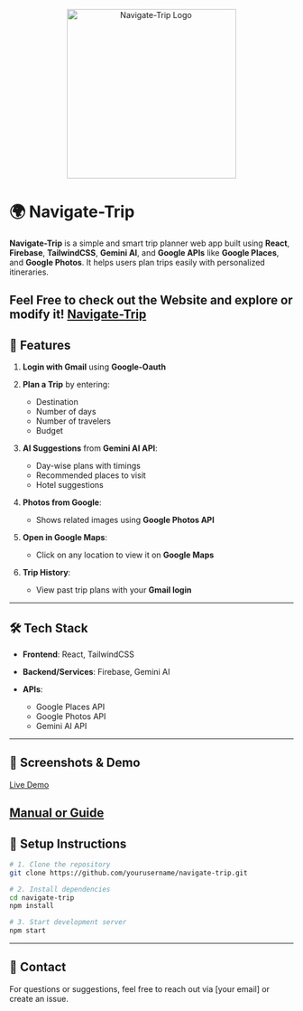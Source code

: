 <p align="center">
  <img src="./Navigate-trip-dark.svg" alt="Navigate-Trip Logo" width="300"/>
</p>


# 🌍 Navigate-Trip

**Navigate-Trip** is a simple and smart trip planner web app built using **React**, **Firebase**, **TailwindCSS**, **Gemini AI**, and **Google APIs** like **Google Places**, and **Google Photos**. It helps users plan trips easily with personalized itineraries.


**Feel Free to check out the Website  and explore or modify it!**
[Navigate-Trip](https://navigate-trip.vercel.app/)
---

## 🚀 Features

1. **Login with Gmail** using **Google-Oauth**
2. **Plan a Trip** by entering:

   * Destination
   * Number of days
   * Number of travelers
   * Budget
3. **AI Suggestions** from **Gemini AI API**:

   * Day-wise plans with timings
   * Recommended places to visit
   * Hotel suggestions
4. **Photos from Google**:

   * Shows related images using **Google Photos API**
5. **Open in Google Maps**:

   * Click on any location to view it on **Google Maps**
6. **Trip History**:

   * View past trip plans with your **Gmail login**

---

## 🛠️ Tech Stack

* **Frontend**: React, TailwindCSS
* **Backend/Services**: Firebase, Gemini AI
* **APIs**:

  * Google Places API
  * Google Photos API
  * Gemini AI API

---

## 📸 Screenshots & Demo

[Live Demo](https://navigate-trip.vercel.app/)

[Manual or Guide](https://drive.google.com/drive/folders/19f7BmsvGjWaq7LSH38afouT_H_LN2T_4?usp=sharing)
---

## 📂 Setup Instructions

```bash
# 1. Clone the repository
git clone https://github.com/yourusername/navigate-trip.git

# 2. Install dependencies
cd navigate-trip
npm install

# 3. Start development server
npm start
```

---

## 📧 Contact

For questions or suggestions, feel free to reach out via \[your email] or create an issue.
